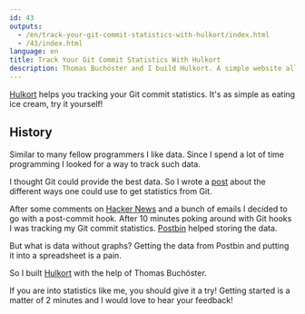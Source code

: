 ```yaml
---
id: 43
outputs:
  - /en/track-your-git-commit-statistics-with-hulkort/index.html
  - /43/index.html
language: en
title: Track Your Git Commit Statistics With Hulkort
description: Thomas Buchöster and I build Hulkort. A simple website allowing you to track your Git commit statistics.
---
```


[Hulkort][1] helps you tracking your Git commit statistics.
It's as simple as eating ice cream, try it yourself!

## History
Similar to many fellow programmers I like data. Since I spend a lot of time programming I looked for a way to track such data.

I thought Git could provide the best data. So I wrote a [post][2] about the different ways one could use to get statistics from Git.

After some comments on [Hacker News][3] and a bunch of emails I decided to go with a post-commit hook.
After 10 minutes poking around with Git hooks I was tracking my Git commit statistics. [Postbin][4] helped storing the data.

But what is data without graphs? Getting the data from Postbin and putting it into a spreadsheet is a pain.

So I built [Hulkort][1] with the help of Thomas Buchöster.

If you are into statistics like me, you should give it a try! Getting started is a matter of 2 minutes and I would love to hear your feedback!

[1]: http://hulkort.herokuapp.com/
[2]: http://stravid.com/articles/personal-git-commit-statistics/
[3]: http://news.ycombinator.com/item?id=2965626
[4]: http://www.postbin.org/
